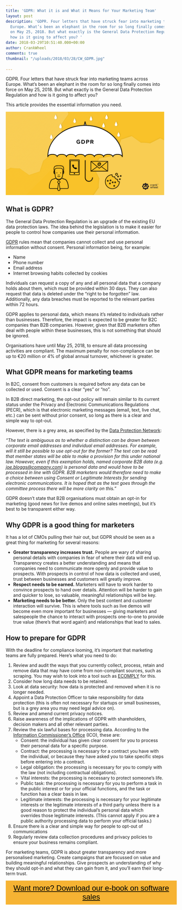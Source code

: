 ```yaml
---
title: 'GDPR: What it is and What it Means for Your Marketing Team'
layout: post
description: 'GDPR. Four letters that have struck fear into marketing teams across
  Europe. What’s been an elephant in the room for so long finally comes into force
  on May 25, 2018. But what exactly is the General Data Protection Regulation and
  how is it going to affect you? '
date: 2018-03-29T10:51:40.000+00:00
author: CrankWheel
comments: true
thumbnail: "/uploads/2018/03/28/CW_GDPR.jpg"

---
```

GDPR. Four letters that have struck fear into marketing teams across Europe. What’s been an elephant in the room for so long finally comes into force on May 25, 2018. But what exactly is the General Data Protection Regulation and how is it going to affect you?

This article provides the essential information you need.

![](/uploads/2018/03/28/CW_GDPR.jpg)

## **What is GDPR?**

The General Data Protection Regulation is an upgrade of the existing EU data protection laws. The idea behind the legislation is to make it easier for people to control how companies use their personal information.

[GDPR](https://www.ekransystem.com/en/blog/how-to-prepare-for-gdpr) rules mean that companies cannot collect and use personal information without consent. Personal information being, for example:

* Name
* Phone number
* Email address
* Internet browsing habits collected by cookies

Individuals can request a copy of any and all personal data that a company holds about them, which must be provided within 30 days. They can also request that data is deleted under the “right to be forgotten” law. Additionally, any data breaches must be reported to the relevant parties within 72 hours.

GDPR applies to personal data, which means it’s related to individuals rather than businesses. Therefore, the impact is expected to be greater for B2C companies than B2B companies. However, given that B2B marketers often deal with people within these businesses, this is not something that should be ignored.

Organisations have until May 25, 2018, to ensure all data processing activities are compliant. The maximum penalty for non-compliance can be up to €20 million or 4% of global annual turnover, whichever is greater.

## **What GDPR means for marketing teams**

In B2C, consent from customers is required before any data can be collected or used. Consent is a clear “yes” or “no”.

In B2B direct marketing, the opt-out policy will remain similar to its current status under the Privacy and Electronic Communications Regulations (PECR), which is that electronic marketing messages (email, text, live chat, etc.) can be sent without prior consent, so long as there is a clear and simple way to opt-out.

However, there is a grey area, as specified by the [Data Protection Network](https://www.dpnetwork.org.uk/opinion/eprivacy-regulation-official-proposal/):

_“The text is ambiguous as to whether a distinction can be drawn between corporate email addresses and individual email addresses. For example, will it still be possible to use opt-out for the former? The text can be read that member states will be able to make a provision for this under national law. However, even if this exemption holds, named corporate B2B data (e.g. joe.bloggs@company.com) is personal data and would have to be processed in line with GDPR. B2B marketers would therefore need to make a choice between using Consent or Legitimate Interests for sending electronic communications. It is hoped that as the text goes through the committee process there will be more clarity on this.”_

GDPR doesn’t state that B2B organisations must obtain an opt-in for marketing (good news for live demos and online sales meetings), but it’s best to be transparent either way.

## **Why GDPR is a good thing for marketers**

It has a lot of CMOs pulling their hair out, but GDPR should be seen as a great thing for marketing for several reasons:

* **Greater transparency increases trust.** People are wary of sharing personal details with companies in fear of where their data will end up. Transparency creates a better understanding and means that companies need to communicate more openly and provide value to prospects. With prospects in control of how data is collected and used, trust between businesses and customers will greatly improve.
* **Respect needs to be earned.** Marketers will have to work harder to convince prospects to hand over details. Attention will be harder to gain and quicker to lose, so valuable, meaningful relationships will be key.
* **Marketing needs to be better.** Only the best content and customer interaction will survive. This is where tools such as live demos will become even more important for businesses — giving marketers and salespeople the chance to interact with prospects one-to-one to provide true value (there’s that word again!) and relationships that lead to sales.

## **How to prepare for GDPR**

With the deadline for compliance looming, it’s important that marketing teams are fully prepared. Here’s what you need to do:

1. Review and audit the ways that you currently collect, process, retain and remove data that may have come from non-compliant sources, such as scraping. You may wish to look into a tool such as [ECOMPLY](https://ecomply.io/) for this.
2. Consider how long data needs to be retained.
3. Look at data security: how data is protected and removed when it is no longer needed.
4. Appoint a Data Protection Officer to take responsibility for data protection (this is often not necessary for startups or small businesses, but is a grey area you may need legal advice on).
5. Review and amend current privacy notices.
6. Raise awareness of the implications of GDPR with shareholders, decision makers and all other relevant parties.
7. Review the six lawful bases for processing data. According to the [Information Commissioner’s Office](https://ico.org.uk/for-organisations/guide-to-the-general-data-protection-regulation-gdpr/lawful-basis-for-processing/) (ICO), these are:
   * Consent: the individual has given clear consent for you to process their personal data for a specific purpose.
   * Contract: the processing is necessary for a contract you have with the individual, or because they have asked you to take specific steps before entering into a contract.
   * Legal obligation: the processing is necessary for you to comply with the law (not including contractual obligations).
   * Vital interests: the processing is necessary to protect someone’s life.
   * Public task: the processing is necessary for you to perform a task in the public interest or for your official functions, and the task or function has a clear basis in law.
   * Legitimate interests: the processing is necessary for your legitimate interests or the legitimate interests of a third party unless there is a good reason to protect the individual’s personal data which overrides those legitimate interests. (This cannot apply if you are a public authority processing data to perform your official tasks.)
8. Ensure there is a clear and simple way for people to opt-out of communications
9. Regularly review data collection procedures and privacy policies to ensure your business remains compliant.

For marketing teams, GDPR is about greater transparency and more personalised marketing. Create campaigns that are focussed on value and building meaningful relationships. Give prospects an understanding of why they should opt-in and what they can gain from it, and you’ll earn their long-term trust.

<style> .btn-signup { padding-top: 11px !important; border-radius: 0px !important; background-color: #f6b333; text-align: center; padding: 10px 20px !important; border: 0px !important; width: 100%; margin-bottom: 20px; } .btn-signup a { color: black !important; font-family: 'Titillium Web', sans-serif; font-size: 24px !important; font-weight: normal !important; } </style>

<div class="btn-signup"><a style="cursor: pointer;" href="/sign-up-to-download">Want more? Download our e-book on software sales</a></div>